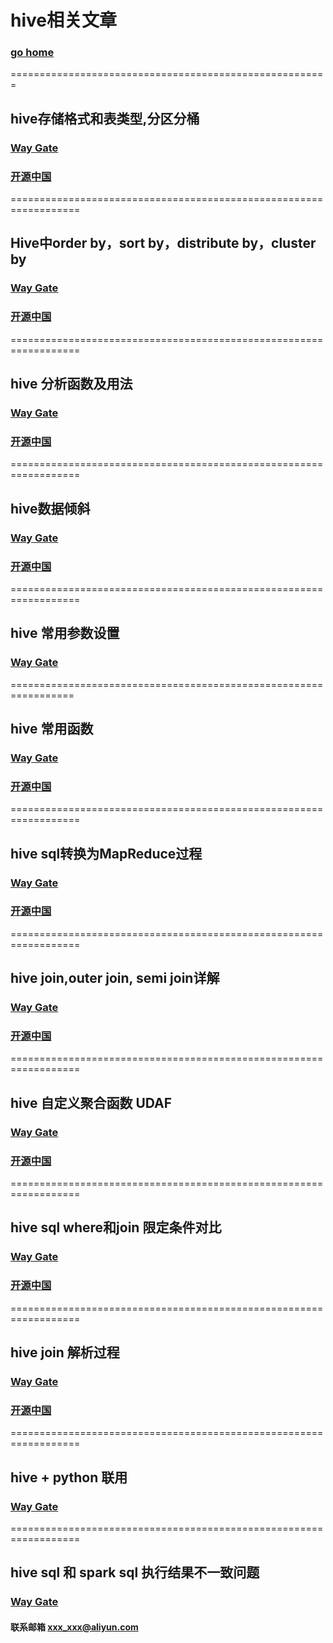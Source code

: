 # hive相关文章
### [go home](../README.md)     
=======================================================    
## hive存储格式和表类型,分区分桶
### [Way Gate](/partition.md)      
### [开源中国](https://my.oschina.net/u/2969788/blog/1615049)    
==================================================================  
## Hive中order by，sort by，distribute by，cluster by
### [Way Gate](/order.md)      
### [开源中国](https://my.oschina.net/u/2969788/blog/2875534)   
==================================================================  
## hive 分析函数及用法
### [Way Gate](/over.md)      
### [开源中国](https://my.oschina.net/u/2969788/blog/2875483)   
==================================================================  
## hive数据倾斜
### [Way Gate](/skew.md)      
### [开源中国](https://my.oschina.net/u/2969788/blog/2873829)   
==================================================================  
## hive 常用参数设置
### [Way Gate](/param.md)      
=================================================================  
## hive 常用函数
### [Way Gate](/function.md)      
### [开源中国](https://my.oschina.net/u/2969788/blog/1622644)   
==================================================================  
## hive sql转换为MapReduce过程
### [Way Gate](/toMapReduce.md)      
### [开源中国](https://my.oschina.net/u/2969788/blog/1622638)   
==================================================================  
## hive join,outer join, semi join详解
### [Way Gate](/join.md)      
### [开源中国](https://my.oschina.net/u/2969788/blog/2875750)   
==================================================================  
## hive 自定义聚合函数 UDAF
### [Way Gate](/udaf.md)      
### [开源中国](https://my.oschina.net/u/2969788/blog/2966831)   
==================================================================  
## hive sql where和join 限定条件对比
### [Way Gate](/where.md)      
### [开源中国](https://my.oschina.net/u/2969788/blog/3023123)   
==================================================================  
## hive join 解析过程
### [Way Gate](/joinExplain.md)      
### [开源中国](https://my.oschina.net/u/2969788/blog/4283251)   
==================================================================  
## hive + python 联用
### [Way Gate](/hivePy.md)       
==================================================================  
## hive sql 和 spark sql 执行结果不一致问题
### [Way Gate](/absolute.md)       
#### 联系邮箱 xxx_xxx@aliyun.com
